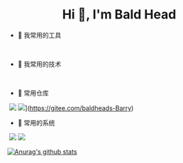 <h1 align="center">Hi 👋, I'm Bald Head</h1>


- 🔭 我常用的工具

​		


- 🌱 我常用的技术 

​		

- 🤔 常用仓库

​		![](https://img.shields.io/badge/-GitHub-3f4442?logo=GitHub) ![](https://img.shields.io/badge/-Gitee-3f4442?logo=Gitee)](https://gitee.com/baldheads-Barry)

- 🤯 常用的系统

​		![](https://img.shields.io/badge/-Centos7-3f4442?logo=Centos) ![](https://img.shields.io/badge/-Mac-3f4442?logo=Apple) 



[![Anurag's github stats](https://github-readme-stats.vercel.app/api?username=bald-head&count_private=true&show_icons=true&theme=panda)](https://github.com/bald-head)
